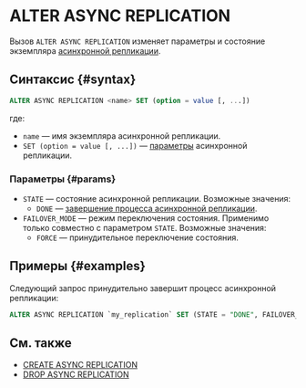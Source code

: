# ALTER ASYNC REPLICATION

Вызов `ALTER ASYNC REPLICATION` изменяет параметры и состояние экземпляра [асинхронной репликации](../../../concepts/async-replication.md).

## Синтаксис {#syntax}

```sql
ALTER ASYNC REPLICATION <name> SET (option = value [, ...])
```

где:
* `name` — имя экземпляра асинхронной репликации.
* `SET (option = value [, ...])` — [параметры](#params) асинхронной репликации.

### Параметры {#params}

* `STATE` — состояние асинхронной репликации. Возможные значения:
  * `DONE` — [завершение процесса асинхронной репликации](../../../concepts/async-replication.md#done).
* `FAILOVER_MODE` — режим переключения состояния. Применимо только совместно с параметром `STATE`. Возможные значения:
  * `FORCE` — принудительное переключение состояния.

## Примеры {#examples}

Следующий запрос принудительно завершит процесс асинхронной репликации:

```sql
ALTER ASYNC REPLICATION `my_replication` SET (STATE = "DONE", FAILOVER_MODE = "FORCE");
```

## См. также

* [CREATE ASYNC REPLICATION](create-async-replication.md)
* [DROP ASYNC REPLICATION](drop-async-replication.md)
